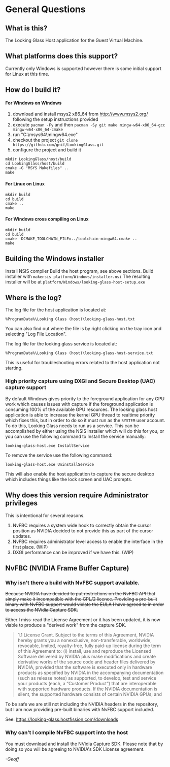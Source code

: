 # General Questions

## What is this?

The Looking Glass Host application for the Guest Virtual Machine.

## What platforms does this support?

Currently only Windows is supported however there is some initial support for Linux at this time.

## How do I build it?

#### For Windows on Windows

1. download and install msys2 x86_64 from http://www.msys2.org/ following the setup instructions provided
3. execute `pacman -Fy` and then `pacman -Sy git make mingw-w64-x86_64-gcc mingw-w64-x86_64-cmake`
4. run "C:\msys64\mingw64.exe"
5. checkout the project
  `git clone https://github.com/gnif/LookingGlass.git`
6. configure the project and build it

```
mkdir LookingGlass/host/build
cd LookingGlass/host/build
cmake -G "MSYS Makefiles" ..
make
```

#### For Linux on Linux

```
mkdir build
cd build
cmake ..
make
```

#### For Windows cross compiling on Linux

```
mkdir build
cd build
cmake -DCMAKE_TOOLCHAIN_FILE=../toolchain-mingw64.cmake ..
make
```

## Building the Windows installer

Install NSIS compiler
Build the host program, see above sections.
Build installer with `makensis platform/Windows/installer.nsi`
The resulting installer will be at
`platform/Windows/looking-glass-host-setup.exe`

## Where is the log?

The log file for the host application is located at:

    %ProgramData%\Looking Glass (host)\looking-glass-host.txt

You can also find out where the file is by right clicking on the tray icon and
selecting "Log File Location".

The log file for the looking glass service is located at:

	%ProgramData%\Looking Glass (host)\looking-glass-host-service.txt

This is useful for troubleshooting errors related to the host application not
starting.

### High priority capture using DXGI and Secure Desktop (UAC) capture support

By default Windows gives priority to the foreground application for any GPU
work which causes issues with capture if the foreground application is consuming
100% of the available GPU resources. The looking glass host application is able
to increase the kernel GPU thread to realtime priority which fixes this, but in
order to do so it must run as the `SYSTEM` user account. To do this, Looking
Glass needs to run as a service. This can be accomplished by either using the
NSIS installer which will do this for you, or you can use the following command
to Install the service manually:

    looking-glass-host.exe InstallService

To remove the service use the following command:

    looking-glass-host.exe UninstallService

This will also enable the host application to capture the secure desktop which
includes things like the lock screen and UAC prompts.

## Why does this version require Administrator privileges

This is intentional for several reasons.

1. NvFBC requires a system wide hook to correctly obtain the cursor position as NVIDIA decided to not provide this as part of the cursor updates.
2. NvFBC requires administrator level access to enable the interface in the first place. (WIP)
3. DXGI performance can be improved if we have this. (WIP)

## NvFBC (NVIDIA Frame Buffer Capture)

### Why isn't there a build with NvFBC support available.

~~Because NVIDIA have decided to put restrictions on the NvFBC API that simply make it incompatible with the GPL/2 licence. Providing a pre-built binary with NvFBC support would violate the EULA I have agreed to in order to access the NVidia Capture SDK.~~

Either I miss-read the License Agreement or it has been updated, it is now viable to produce a "derived work" from the capture SDK.

> 1.1 License Grant. Subject to the terms of this Agreement, NVIDIA hereby grants you a nonexclusive, non-transferable, worldwide,
revocable, limited, royalty-free, fully paid-up license during the term of this Agreement to:
> (i) install, use and reproduce the Licensed Software delivered by NVIDIA plus make modifications and create derivative
works of the source code and header files delivered by NVIDIA, provided that the software is executed only in hardware products as
specified by NVIDIA in the accompanying documentation (such as release notes) as supported, to develop, test and service your
products (each, a “Customer Product”) that are interoperable with supported hardware products. If the NVIDIA documentation is
silent, the supported hardware consists of certain NVIDIA GPUs; and

To be safe we are still not including the NVIDIA headers in the repository, but I am now providing pre-built binaries with NvFBC support included.

See: https://looking-glass.hostfission.com/downloads

### Why can't I compile NvFBC support into the host

You must download and install the NVidia Capture SDK. Please note that by doing so you will be agreeing to NVIDIA's SDK License agreement.

_-Geoff_
